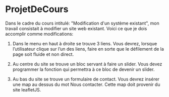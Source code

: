 # ProjetDeCours
Dans le cadre du cours intitulé: "Modification d'un système existant", mon travail consistait à modifier un site web existant. Voici ce que je dois accomplir comme modifications:

1. Dans le menu en haut à droite se trouve 3 liens. Vous devrez, lorsque l’utilisateur clique sur l’un
des liens, faire en sorte que le défilement de la page soit fluide et non direct.

2. Au centre du site se trouve un bloc servant à faire un slider. Vous devez programmer la fonction
qui permettra à ce bloc de devenir un slider.

3. Au bas du site se trouve un formulaire de contact. Vous devrez insérer une map au dessus du mot
Nous contacter. Cette map doit provenir du site leafletJS.
